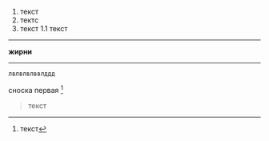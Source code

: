 1. текст
2. тектс
3. текст
    1.1 текст

---

__жирни__
___


```
лвлвлвлввлддд
```


сноска первая [^1]
[^1]: текст

> текст
